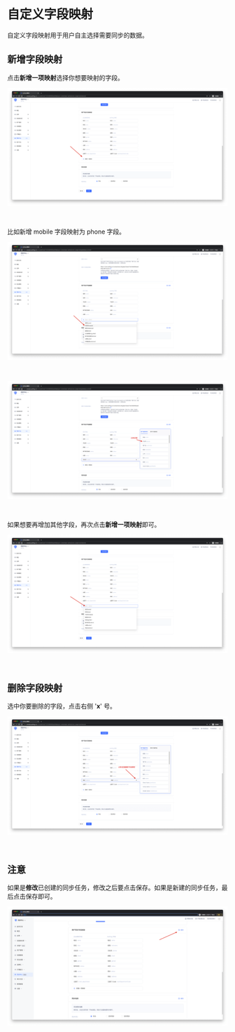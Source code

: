 # 自定义字段映射

<LastUpdated/>

自定义字段映射用于用户自主选择需要同步的数据。

## 新增字段映射

点击**新增一项映射**选择你想要映射的字段。

![](../images/addFieldMapping.png)

<br/>

比如新增 mobile 字段映射为 phone 字段。

![](../images/fieldMappingMobile.png)

<br/>

![](../images/fieldMappingPhone.png)

<br/>

如果想要再增加其他字段，再次点击**新增一项映射**即可。

![](../images/addNewFieldMapping.png)

<br/>

## 删除字段映射

选中你要删除的字段，点击右侧 '**x**' 号。

![](../images/deleteFieldMapping.png)

<br/>

## 注意

如果是**修改**已创建的同步任务，修改之后要点击保存。如果是新建的同步任务，最后点击保存即可。

![](../images/saveFieldMapping.png)

<br/>
